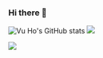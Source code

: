 ### Hi there 👋

<!--
**anhvu2501/anhvu2501** is a ✨ _special_ ✨ repository because its `README.md` (this file) appears on your GitHub profile.

Here are some ideas to get you started:

- 🔭 I’m currently working on ...
- 🌱 I’m currently learning ...
- 👯 I’m looking to collaborate on ...
- 🤔 I’m looking for help with ...
- 💬 Ask me about ...
- 📫 How to reach me: ...
- 😄 Pronouns: ...
- ⚡ Fun fact: ...
-->
![Vu Ho's GitHub stats](https://github-readme-stats.vercel.app/api?username=anhvu2501&theme=gotham&show_icons=true) <img src = "https://github-readme-stats.vercel.app/api/top-langs/?username=anhvu2501&layout=compact&theme=gotham&langs_count=8">

<img src = "https://activity-graph.herokuapp.com/graph?username=anhvu2501&custom_title=Vu%27s%20Contribution%20Graph&theme=gotham&bg_color=282828&line=00E7F3&point=00E7F3">
